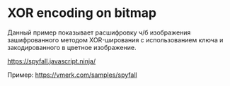 # XOR encoding on bitmap

Данный пример показывает расшифровку ч/б изображения зашифрованного методом XOR-ширования с использованием ключа и закодированного в цветное изображение.

https://spyfall.javascript.ninja/

Пример: https://vmerk.com/samples/spyfall
